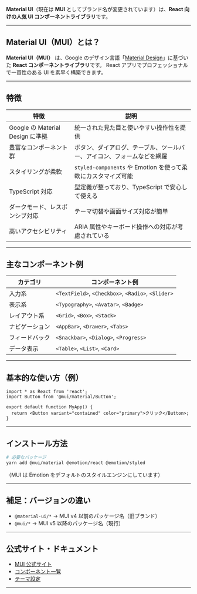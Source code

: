 **Material UI**（現在は **MUI** としてブランド名が変更されています）は、**React 向けの人気 UI コンポーネントライブラリ**です。

---

## Material UI（MUI）とは？

**Material UI（MUI）** は、Google のデザイン言語「[Material Design](https://m3.material.io/)」に基づいた **React コンポーネントライブラリ**です。
React アプリでプロフェッショナルで一貫性のある UI を素早く構築できます。

---

## 特徴

| 特徴                           | 説明                                            |
| ---------------------------- | --------------------------------------------- |
| Google の Material Design に準拠 | 統一された見た目と使いやすい操作性を提供                          |
| 豊富なコンポーネント群                  | ボタン、ダイアログ、テーブル、ツールバー、アイコン、フォームなどを網羅           |
| スタイリングが柔軟                    | `styled-components` や Emotion を使って柔軟にカスタマイズ可能 |
| TypeScript 対応                | 型定義が整っており、TypeScript で安心して使える                 |
| ダークモード、レスポンシブ対応              | テーマ切替や画面サイズ対応が簡単                              |
| 高いアクセシビリティ                   | ARIA 属性やキーボード操作への対応が考慮されている                   |

---

##  主なコンポーネント例

| カテゴリ    | コンポーネント例                                           |
| ------- | -------------------------------------------------- |
| 入力系     | `<TextField>`, `<Checkbox>`, `<Radio>`, `<Slider>` |
| 表示系     | `<Typography>`, `<Avatar>`, `<Badge>`              |
| レイアウト系  | `<Grid>`, `<Box>`, `<Stack>`                       |
| ナビゲーション | `<AppBar>`, `<Drawer>`, `<Tabs>`                   |
| フィードバック | `<Snackbar>`, `<Dialog>`, `<Progress>`             |
| データ表示   | `<Table>`, `<List>`, `<Card>`                      |

---

## 基本的な使い方（例）

```tsx
import * as React from 'react';
import Button from '@mui/material/Button';

export default function MyApp() {
  return <Button variant="contained" color="primary">クリック</Button>;
}
```

---

## インストール方法

```bash
# 必要なパッケージ
yarn add @mui/material @emotion/react @emotion/styled
```

（MUI は Emotion をデフォルトのスタイルエンジンにしています）

---

## 補足：バージョンの違い

* `@material-ui/*` → MUI v4 以前のパッケージ名（旧ブランド）
* `@mui/*` → MUI v5 以降のパッケージ名（現行）

---

## 公式サイト・ドキュメント

* [MUI 公式サイト](https://mui.com/)
* [コンポーネント一覧](https://mui.com/material-ui/react-button/)
* [テーマ設定](https://mui.com/material-ui/customization/theming/)

---
